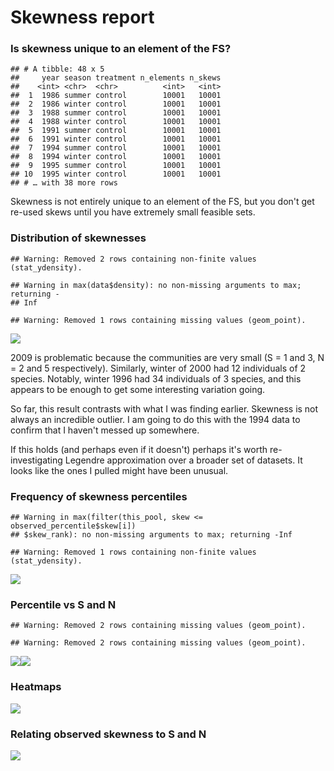 Skewness report
================

### Is skewness unique to an element of the FS?

    ## # A tibble: 48 x 5
    ##     year season treatment n_elements n_skews
    ##    <int> <chr>  <chr>          <int>   <int>
    ##  1  1986 summer control        10001   10001
    ##  2  1986 winter control        10001   10001
    ##  3  1988 summer control        10001   10001
    ##  4  1988 winter control        10001   10001
    ##  5  1991 summer control        10001   10001
    ##  6  1991 winter control        10001   10001
    ##  7  1994 summer control        10001   10001
    ##  8  1994 winter control        10001   10001
    ##  9  1995 summer control        10001   10001
    ## 10  1995 winter control        10001   10001
    ## # … with 38 more rows

Skewness is not entirely unique to an element of the FS, but you don't get re-used skews until you have extremely small feasible sets.

### Distribution of skewnesses

    ## Warning: Removed 2 rows containing non-finite values (stat_ydensity).

    ## Warning in max(data$density): no non-missing arguments to max; returning -
    ## Inf

    ## Warning: Removed 1 rows containing missing values (geom_point).

![](skewness_files/figure-markdown_github/dist%20of%20skew-1.png)

2009 is problematic because the communities are very small (S = 1 and 3, N = 2 and 5 respectively). Similarly, winter of 2000 had 12 individuals of 2 species. Notably, winter 1996 had 34 individuals of 3 species, and this appears to be enough to get some interesting variation going.

So far, this result contrasts with what I was finding earlier. Skewness is not always an incredible outlier. I am going to do this with the 1994 data to confirm that I haven't messed up somewhere.

If this holds (and perhaps even if it doesn't) perhaps it's worth re-investigating Legendre approximation over a broader set of datasets. It looks like the ones I pulled might have been unusual.

### Frequency of skewness percentiles

    ## Warning in max(filter(this_pool, skew <= observed_percentile$skew[i])
    ## $skew_rank): no non-missing arguments to max; returning -Inf

    ## Warning: Removed 1 rows containing non-finite values (stat_ydensity).

![](skewness_files/figure-markdown_github/skewness%20percentile%20hist-1.png)

### Percentile vs S and N

    ## Warning: Removed 2 rows containing missing values (geom_point).

    ## Warning: Removed 2 rows containing missing values (geom_point).

![](skewness_files/figure-markdown_github/percentile%20s%20n-1.png)![](skewness_files/figure-markdown_github/percentile%20s%20n-2.png)

### Heatmaps

![](skewness_files/figure-markdown_github/heatmaps-1.png)

### Relating observed skewness to S and N

![](skewness_files/figure-markdown_github/obs%20S%20and%20N-1.png)
